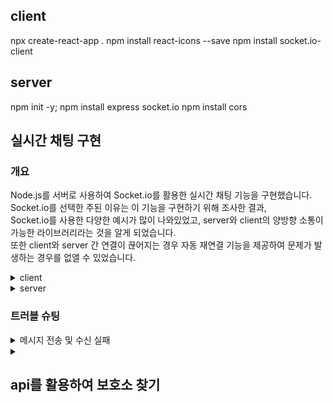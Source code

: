 
## client

npx create-react-app .
npm install react-icons --save
npm install socket.io-client

## server

npm init -y;
npm install express socket.io
npm install cors

## 실시간 채팅 구현

### 개요

Node.js를 서버로 사용하여 Socket.io를 활용한 실시간 채팅 기능을 구현했습니다.  
Socket.io를 선택한 주된 이유는 이 기능을 구현하기 위해 조사한 결과,  
Socket.io를 사용한 다양한 예시가 많이 나와있었고, server와 client의 양방향 소통이 가능한 라이브러리라는 것을 알게 되었습니다.  
또한 client와 server 간 연결이 끊어지는 경우 자동 재연결 기능을 제공하여 문제가 발생하는 경우를 없앨 수 있었습니다.

<details>
  <summary>client</summary>

### client

npm install socket.io-client

### 구현

client > components > contents > Chat.jsx

```js
// 소켓과 연결 : socket.io-client을 사용하여 서버와의 WebSocket 연결을 설정하여 데이터를 주고받도록 함
const socket = io("http://localhost:5051");

// 데이터 저장 변수
const [message, setMessage] = useState("");
const [chat, setChat] = useState([]);
const user = useSelector((state) => state.user); // redux를 사용하여 유저정보를 불러옴

// 채팅 메세지 수신 설정 : socket.on('chat message', callback)을 사용하여 'chat message'
// 이벤트 리스너를 설정합니다. 받은 메세지는 setChat 함수를 통해 chat 배열 상태에 추가되며, 이것은 UI에 표시됩니다.
useEffect(() => {
  socket.on("chat message", (msg) => {
    setChat((prevChat) => [...prevChat, msg]);
  });
  return () => socket.off("chat message");
}, []);

// 이전 채팅 불러오기 : 새로고침을 하면 기존 채팅이 사라져서 loadMessages 함수를 호출하여
// 서버에서 이전 채팅 메시지를 불러옵니다. loadMessages는 fetch를 사용해 서버의 /api/chat/getMessages
// 엔드포인트로부터 이전 채팅 메시지를 가져옵니다.
useEffect(() => {
  const loadMessages = async () => {
    try {
      const response = await fetch(
        "http://localhost:5051/api/chat/getMessages"
      );
      const data = await response.json();
      setChat(data);
    } catch (error) {
      console.error("Failed to load messages", error);
    }
  };
  loadMessages();
}, []);

// 메세지 전송 : sendMessage함수를 정의하여 메세지를 전송합니다.
// 전송하는 데이터는 messageData로 username, message, photoURL을 포함하고 있습니다.
// socket.emit을 통해 데이터가 서버로 전송됩니다.
const sendMessage = (e) => {
  e.preventDefault();
  console.log("Current user:", user);

  if (message !== "") {
    const messageData = {
      username: user.displayName,
      message: message,
      photoURL: user.photoURL,
    };
    socket.emit("chat message", messageData);
    setMessage("");
  }
};
```

</details>
<details>
<summary>server</summary>

### server

npm install express socket.io

server > index.js

```js
// CORS를 설정 후 서버에 Socket.IO를 연결, localhost:3000에서 실행되는 클라이언트 애플리케이션이
// localhost:5051에서 호스팅되는 서버에 접근할 수 있게 합니다. 해당 과정이 없으면 CORS에러가 발생
app.use(
  cors({
    origin: "http://localhost:3000",
    methods: ["GET", "POST"],
  })
);

const server = http.createServer(app);

const io = new Server(server, {
  cors: {
    origin: "http://localhost:3000",
    methods: ["GET", "POST"],
  },
});

// 채팅 메세지 이벤트 처리 : client로 부터 메세지를 수신할 때마다 실행되는 소스로 msg에는 client에서 보낸 정보가 들어있습니다.
// 데이터가 다 들어오기 전에 실행되는 것을 방지하기위해 async / await을 사용하여 비동기적으로 실행하도록 하였습니다.
// 혹시모를 에러를 찾기위해 try와 catch를 사용하여 에러의 이유를 파악하기 쉽게 하였습니다.
io.on("connection", (socket) => {
  socket.on("disconnect", () => {});
  socket.on("chat message", async (msg) => {
    try {
      const newMessage = new Message({
        username: msg.username,
        message: msg.message,
        photoURL: msg.photoURL,
      });
      await newMessage.save();
      io.emit("chat message", newMessage);
    } catch (error) {
      console.error("Message save error", error);
    }
  });
});
```

server > router > chat.js

```js
// 메세지 저장 : client에서 받은 req.body를 db에 저장
router.post("/message", async (req, res) => {
  try {
    const newMessage = new Message(req.body);
    await newMessage.save();
    res.status(201).send(newMessage);
  } catch (err) {
    res.status(500).send(err);
  }
});

// 메세지 불러오기 : db에 저장된 데이터를 find를 사용하여 찾고, sort를 사용하여 오름차순으로 정렬
router.get("/getMessages", async (req, res) => {
  try {
    const messages = await Message.find().sort({ timestamp: 1 });
    res.status(200).json(messages);
  } catch (error) {
    res.status(500).json({ error: error.message });
  }
});
```

</details>

### 트러블 슈팅

<details>
<summary>메시지 전송 및 수신 실패</summary>

- 문제  
  client에서 server로 데이터를 보내거나 반대로 server에서 client로 데이터를 보낼 때,  
  네트워크 등의 문제로 느리게 보내지거나 안보내질 때가 있었습니다.

- 해결  
  데이터를 보내거나 받는 부분에서 async / await을 이용한 비동기방식을 사용하여,  
  비교적 느리게 데이터를 받았을 때도 데이터가 없다는 오류가 뜨지 않도록했습니다.  
  이로인해 데이터가 늦어서 없다고 뜨는 것인지, 아니면 다른 문제로 데이터가 없는 것인지 구분이 가능하게 되었습니다.

</details>

<details>
<summary></summary>

</details>

## api를 활용하여 보호소 찾기
